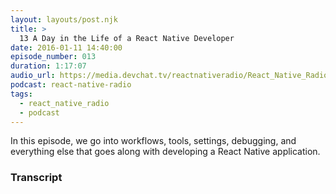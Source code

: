 ```yaml
---
layout: layouts/post.njk
title: >
  13 A Day in the Life of a React Native Developer
date: 2016-01-11 14:40:00
episode_number: 013
duration: 1:17:07
audio_url: https://media.devchat.tv/reactnativeradio/React_Native_Radio_Epsidoe_13.mp3
podcast: react-native-radio
tags:
  - react_native_radio
  - podcast
---
```


In this episode, we go into workflows, tools, settings, debugging, and everything else that goes along with developing a React Native application.

### Transcript
